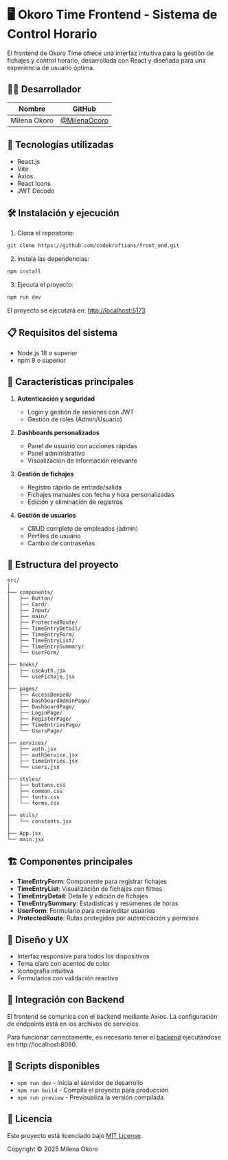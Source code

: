 # 🖥️ Okoro Time Frontend - Sistema de Control Horario

El frontend de Okoro Time ofrece una interfaz intuitiva para la gestión de fichajes y control horario, desarrollada con React y diseñada para una experiencia de usuario óptima.

## 👩‍💻 Desarrollador

| Nombre           | GitHub                                      |                                     
|------------------|---------------------------------------------|
| Milena Okoro     | [@MilenaOcoro](https://github.com/MilenaOcoro) | 

## 🚀 Tecnologías utilizadas

- React.js
- Vite
- Axios
- React Icons
- JWT Decode

## 🛠️ Instalación y ejecución

1. Clona el repositorio:
```bash
git clone https://github.com/codekraftians/front_end.git
```

2. Instala las dependencias:
```bash
npm install
```

3. Ejecuta el proyecto:
```bash
npm run dev
```

El proyecto se ejecutará en: [http://localhost:5173](http://localhost:5173)

## 📋 Requisitos del sistema

- Node.js 18 o superior
- npm 9 o superior

## 🌟 Características principales

1. **Autenticación y seguridad**
   - Login y gestión de sesiones con JWT 
   - Gestión de roles (Admin/Usuario)

2. **Dashboards personalizados**
   - Panel de usuario con acciones rápidas
   - Panel administrativo
   - Visualización de información relevante

3. **Gestión de fichajes**
   - Registro rápido de entrada/salida
   - Fichajes manuales con fecha y hora personalizadas
   - Edición y eliminación de registros

4. **Gestión de usuarios**
   - CRUD completo de empleados (admin)
   - Perfiles de usuario
   - Cambio de contraseñas

## 📁 Estructura del proyecto

```
src/
│
├── components/
│   ├── Button/
│   ├── Card/
│   ├── Input/
│   ├── main/
│   ├── ProtectedRoute/
│   ├── TimeEntryDetail/
│   ├── TimeEntryForm/
│   ├── TimeEntryList/
│   ├── TimeEntrySummary/
│   └── UserForm/
│
├── hooks/
│   ├── useAuth.jsx
│   └── useFichaje.jsx
│
├── pages/
│   ├── AccessDenied/
│   ├── DashboardAdminPage/
│   ├── DashboardPage/
│   ├── LoginPage/
│   ├── RegisterPage/
│   ├── TimeEntriesPage/
│   └── UsersPage/
│
├── services/
│   ├── auth.jsx
│   ├── authService.jsx
│   ├── timeEntries.jsx
│   └── users.jsx
│
├── styles/
│   ├── buttons.css
│   ├── common.css
│   ├── fonts.css
│   └── forms.css
│
├── utils/
│   └── constants.jsx
│
├── App.jsx
└── main.jsx
```

## 🏗️ Componentes principales

- **TimeEntryForm**: Componente para registrar fichajes
- **TimeEntryList**: Visualización de fichajes con filtros
- **TimeEntryDetail**: Detalle y edición de fichajes
- **TimeEntrySummary**: Estadísticas y resúmenes de horas
- **UserForm**: Formulario para crear/editar usuarios
- **ProtectedRoute**: Rutas protegidas por autenticación y permisos

## 🎨 Diseño y UX

- Interfaz responsive para todos los dispositivos
- Tema claro con acentos de color
- Iconografía intuitiva
- Formularios con validación reactiva

## 🔄 Integración con Backend

El frontend se comunica con el backend mediante Axios. La configuración de endpoints está en los archivos de servicios.

Para funcionar correctamente, es necesario tener el [backend](https://github.com/MilenaOcoro/backend-okoro-time) ejecutándose en http://localhost:8080.
 

## 🔧 Scripts disponibles

- `npm run dev` - Inicia el servidor de desarrollo
- `npm run build` - Compila el proyecto para producción
- `npm run preview` - Previsualiza la versión compilada

## 📝 Licencia

Este proyecto está licenciado bajo [MIT License](LICENSE).

Copyright © 2025 Milena Okoro
